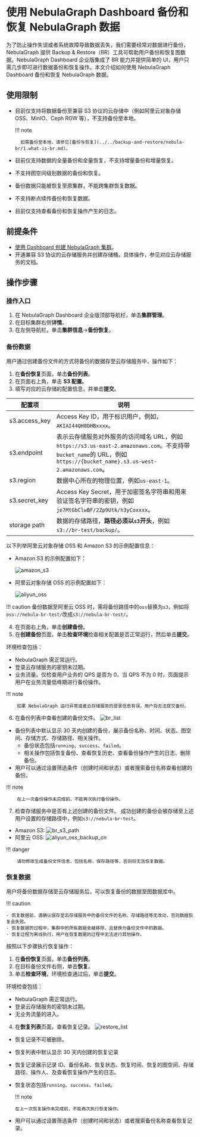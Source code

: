 # 使用 NebulaGraph Dashboard 备份和恢复 NebulaGraph 数据

为了防止操作失误或者系统故障导致数据丢失，我们需要经常对数据进行备份，NebulaGraph 提供 Backup & Restore（BR）工具可帮助用户备份和恢复图数据。NebulaGraph Dashboard 企业版集成了 BR 能力并提供简单的 UI，用户只需几步即可进行数据备份和恢复操作。本文介绍如何使用 NebulaGraph Dashboard 备份和恢复 NebulaGraph 数据。

## 使用限制

- 目前仅支持将数据备份至兼容 S3 协议的云存储中（例如阿里云对象存储 OSS、MinIO、Ceph RGW 等），不支持备份至本地。

  !!! note

        如需备份至本地，请参见[备份与恢复](../../backup-and-restore/nebula-br/1.what-is-br.md)。

- 目前仅支持数据的全量备份和全量恢复，不支持增量备份和增量恢复。
- 不支持图空间级别数据的备份和恢复。
- 备份数据只能被恢复至原集群，不能跨集群恢复数据。
- 不支持断点续传备份和恢复数据。
- 目前仅支持查看备份和恢复操作产生的日志。

## 前提条件

- [使用 Dashboard 创建 NebulaGraph 集群](../3.create-import-dashboard/1.create-cluster.md)。
- 开通兼容 S3 协议的云存储服务并创建存储桶。具体操作，参见对应云存储服务的文档。
  
## 操作步骤

### 操作入口

1. 在 NebulaGraph Dashboard 企业版顶部导航栏，单击**集群管理**。
2. 在目标集群右侧**详情**。
3. 在左侧导航栏，单击**集群信息**->**备份恢复**。
   
### 备份数据

用户通过创建备份文件的方式将备份的数据存至云存储服务中，操作如下：

1. 在**备份恢复**页面，单击**备份列表**。
2. 在页面右上角，单击 **S3 配置**。
3. 填写对应的云存储的配置信息，并单击**提交**。
   
  | 配置项        | 说明                                                         |
  | ------------- | ------------------------------------------------------------ |
  | s3.access_key | Access Key ID，用于标识用户，例如，`AKIAI44QH8DHBxxxx`。          |
  | s3.endpoint   | 表示云存储服务对外服务的访问域名 URL，例如`https://s3.us-east-2.amazonaws.com`。不支持带`bucket_name`的 URL，例如`https://{bucket_name}.s3.us-west-2.amazonaws.com`。 |
  | s3.region     | 数据中心所在的物理位置，例如`us-east-1`。                    |
  | s3.secret_key | Access Key Secret，用于加密签名字符串和用来验证签名字符串的密钥，例如`je7MtGbClwBF/2Zp9Utk/h3yCoxxxx`。 |
  | storage path  | 数据的存储路径，**路径必须以`s3`开头**，例如`s3://br-test/backup/`。                 |      

  以下列举阿里云对象存储 OSS 和 Amazon S3 的示例配置信息：

  - Amazon S3 的示例配置如下：

    ![amazon_s3](https://docs-cdn.nebula-graph.com.cn/figures/amazon_s3_2022-06-20_14-29-11.png)

  - 阿里云对象存储 OSS 的示例配置如下：

    ![aliyun_oss](https://docs-cdn.nebula-graph.com.cn/figures/br_s3_aliyun_2022-06-20_12-07-37.png)

  !!! caution
      备份数据至阿里云 OSS 时，需将备份路径中的`oss`替换为`s3`，例如将`oss://nebula-br-test/`改成`s3://nebula-br-test/`。
  
4. 在页面右上角，单击**创建备份**。
5. 在**创建备份**页面，单击**检查环境**检查相关配置是否正常运行，然后单击**提交**。

  环境检查包括：

  - NebulaGraph 需正常运行。
  - 登录云存储服务的密钥未过期。
  - 业务流量。仅检查用户业务的 QPS 是否为 0，当 QPS 不为 0 时，页面提示用户在业务流量低峰期进行备份操作。

  !!! note

        如果 NebulaGraph 运行异常或者云存储服务的登录信息有误，用户将无法提交备份。
  
6. 在备份列表中查看创建的备份文件。
  ![br_list](https://docs-cdn.nebula-graph.com.cn/figures/brlist_2022-06-27_14-23-24_cn.png)

  - 备份列表中默认显示 30 天内创建的备份，展示备份名称、时间、状态、图空间、存储方式、存储路径、相关操作。
    - 备份状态包括`running`、`success`、`failed`。
    - 相关操作包括恢复备份、查看恢复历史、查看备份操作产生的日志、删除备份。
  - 用户可以通过设置筛选条件（创建时间和状态）或者搜索备份名称查看创建的备份。

  !!! note

        在上一次备份操作未完成前，不能再次执行备份操作。

7. 检查存储服务中是否有上述创建的备份文件。
  成功创建的备份会被存储至上述用户设置的存储路径中，例如`s3://nebula-br-test`。

  - Amazon S3: 
  ![br_s3_path](https://docs-cdn.nebula-graph.com.cn/figures/br_s3_2022-06-20_12-07-37.png)
  - 阿里云 OSS:
  ![aliyun_oss_backup_cn](https://docs-cdn.nebula-graph.com.cn/figures/aliyun_oss_backup_2022-06-27_13-52-23_cn.png)

  !!! danger

        请勿修改生成备份文件信息，包括名称、保存路径等，否则将无法恢复数据。


### 恢复数据

用户将备份数据存储至云存储服务后，可以恢复备份的数据至图数据库中。

!!! caution

    - 恢复数据前，请确认保存至云存储服务中的备份文件的名称、存储路径等无改动，否则数据恢复会失败。
    - 恢复数据的过程中，集群中的所有数据会被移除，且替换为备份文件中的数据。
    - 恢复过程为离线执行，用户在恢复数据的过程中无法进行其他操作。

按照以下步骤执行恢复操作：

1. 在**备份恢复**页面，单击**备份列表**。
2. 在目标备份文件右侧，单击**恢复**。
3. 单击**检查环境**，环境检查通过后，单击**提交**。
   
  环境检查包括：

  - NebulaGraph 需正常运行。
  - 登录云存储服务的密钥未过期。
  - 无业务流量的进入。
  
4. 在**恢复列表**页面，查看恢复记录。
  ![restore_list](https://docs-cdn.nebula-graph.com.cn/figures/restorelist_2022-06-27_14-23-24_cn.png)
   
  - 恢复记录不可被删除。 
  - 恢复列表中默认显示 30 天内创建的恢复记录
  - 恢复记录展示记录 ID、备份名称、恢复状态、恢复时间、恢复的图空间、存储路径、操作人、及查看恢复操作产生的日志。
  - 恢复状态包括`running`、`success`、`failed`。

    !!! note

        在上一次恢复操作未完成前，不能再次执行恢复操作。

  - 用户可以通过设置筛选条件（创建时间和状态）或者搜索备份名称查看恢复记录。

